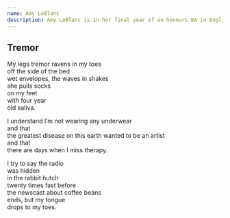 ```yaml
---
name: Amy LeBlanc
description: Amy LeBlanc is in her final year of an honours BA in English Literature and creative writing at the University of Calgary where she is Editor-in-Chief of <i>NōD</i> Magazine and co-coordinator of the SU Campus Food Bank. Her work has appeared in magazines such as <i>(Parenthetical)</i> and <i>NōD</i> Magazine, and she received second place in the 2016 Blodwyn Memorial Prize for fiction. She hopes to pursue a career in fiction and poetry, and has recently completed her first novella.
---
```


<div class="poem">
  <h2>Tremor</h2>
  <p>
    My legs tremor ravens in my toes<br>
    off the side of the bed<br>
    wet envelopes, the waves in shakes<br>
    she pulls socks<br>
    on my feet<br>
    with four year<br>
    old saliva.
  </p>
  <p>
    I understand I’m not wearing any underwear<br>
    and that<br>
    the greatest disease on this earth wanted to be an artist<br>
    and that<br>
    there are days when I miss therapy.
  </p>
  <p>
    I try to say the radio<br>
    was hidden<br>
    in the rabbit hutch<br>
    twenty times fast before<br>
    the newscast about coffee beans<br>
    ends, but my tongue<br>
    drops to my toes.
  </p>
</div>
